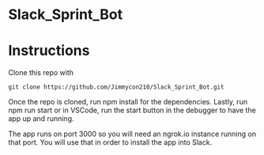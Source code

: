# Slack_Sprint_Bot

# Instructions
Clone this repo with
```
git clone https://github.com/Jimmycon210/Slack_Sprint_Bot.git
```

Once the repo is cloned, run npm install for the dependencies.
Lastly, run npm run start or in VSCode, run the start button in the debugger to have the app up and running.

The app runs on port 3000 so you will need an ngrok.io instance running on that port. You will use that in order to install 
the app into Slack.
